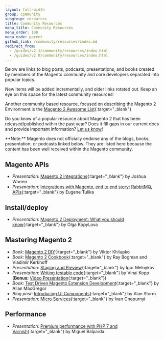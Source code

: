 ```yaml
---
layout: full-width
group: community
subgroup: resources
title: Community Resources
menu_title: Community Resources
menu_order: 100
menu_node: parent
github_link: /community/resources/index.md
redirect_from: 
  - /guides/v2.1/community/resources/index.html
  - /guides/v2.0/community/resources/index.html
---
```


Below are links to blog posts, podcasts, presentations, and books created by members of the Magento community and core developers separated into popular topics.

New items will be added incrementally, and older links rotated out. Keep an eye on this space for the latest community resources!

Another community based resource, focused on describing the Magento 2 Environment is the [Magento 2 Awesome List](https://github.com/DavidLambauer/awesome-magento2){:target="_blank"}

Do you know of a popular resource about Magento 2 that has been released/published within the past year?
Does it fill gaps in our current docs and provide important information?
[Let us know]({{page.baseurl}}contributor-guide/contributing_docs.html)!

<div class="bs-callout bs-callout-info" markdown="1">
**Note:** Magento does not officially endorse any of the blogs, books, presentation, or podcasts linked below.
They are listed here because the content has been well received within the Magento community.
</div>

## Magento APIs

* *Presentation:* [Magento 2 Integrations](http://www.slideshare.net/StaceyWhitney1/mage-titans-usa-2016-joshua-warren-magento-2-integrations){:target="_blank"} by Joshua Warren
* *Presentation:* [Integrations with Magento, end to end story: RabbitMQ, APIs](http://www.slideshare.net/vrann/mage-titans-usa-2016-magentofacebookrabbitmq){:target="_blank"} by Eugene Tulika

## Install/deploy

* *Presentation:* [Magento 2 Deployment: What you should know](http://www.slideshare.net/OlgaKopylova2/m2-deployment){:target="_blank"} by Olga KopyLova

## Mastering Magento 2

*  *Book:* [Magento 2 DIY](https://leanpub.com/magento2diy){:target="_blank"} by Viktor Khliupko
*  *Book:* [Magento 2 Cookbook](https://www.packtpub.com/web-development/magento-2-cookbook){:target="_blank"} by Ray Bogman and Vladimir Kerkhoff
*  *Presentation:* [Staging and Preview](http://www.slideshare.net/StaceyWhitney1/mage-titans-usa-2016-igor-melnykov-staging-and-preview){:target="_blank"} by Igor Melnykov
*  *Presentation:* [Writing testable code](http://www.slideshare.net/vinaikopp/writing-testable-code-for-magento-1-and-2-2016-romaina){:target="_blank"} by Vinai Kopp (**Bonus:** [Video Presentation](https://www.youtube.com/watch?v=eF2EoF0WKoo){:target="_blank"})
*  *Book:* [Test Driven Magento Extension Development](https://leanpub.com/tdd-magento-extension){:target="_blank"} by Allan MacGregor
*  *Blog post:* [Introducing UI Components](http://alanstorm.com/magento_2_introducing_ui_components/){:target="_blank"} by Alan Storm
*  *Presentation:* [Micro Services](https://www.dropbox.com/s/j9a65kmqo5s4zys/MageTitansUSA%202016%20-%20Creating%20Micro-Services%20for%20Magento%202.pdf?dl=0){:target="_blank"} by Ivan Chepurnyi

## Performance

*  *Presentation:* [Premium performance with PHP 7 and Varnish](http://www.slideshare.net/StaceyWhitney1/mage-titans-usa-2016-miguel-balparda-magento-2-premium-performance-with-php-7-and-varnish){:target="_blank"} by Miguel Balparda 
